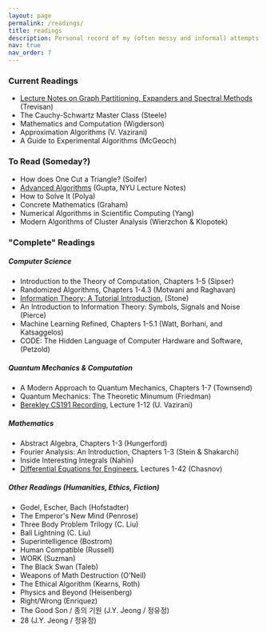 ```yaml
---
layout: page
permalink: /readings/
title: readings
description: Personal record of my (often messy and informal) attempts on self-learning various topics outside college coursework. "Complete" readings do not mean that I have read the book from cover to cover but rather that I was satisfied with moving on to the next topic. I might return to them upon reassessment, so it might be more fitting to call them "dormant." Finally, most resources here are not considered serious efforts at studying these topics, although some are indeed closely related to my academic interests.
nav: true
nav_order: 7
---
```


### Current Readings
- [Lecture Notes on Graph Partitioning, Expanders and Spectral Methods](https://lucatrevisan.github.io/books/expanders-2016.pdf) (Trevisan)
- The Cauchy-Schwartz Master Class (Steele)
- Mathematics and Computation (Wigderson)
- Approximation Algorithms (V. Vazirani)
- A Guide to Experimental Algorithms (McGeoch)

### To Read (Someday?)
- How does One Cut a Triangle? (Soifer)
- [Advanced Algorithms](https://www.cs.cmu.edu/~15850/notes/cmu850-f20.pdf) (Gupta, NYU Lecture Notes)
- How to Solve It (Polya)
- Concrete Mathematics (Graham)
- Numerical Algorithms in Scientific Computing (Yang)
- Modern Algorithms of Cluster Analysis (Wierzchon & Klopotek)

### "Complete" Readings
##### Computer Science 
- Introduction to the Theory of Computation, Chapters 1-5 (Sipser)
- Randomized Algorithms, Chapters 1-4.3 (Motwani and Raghavan)
- [Information Theory: A Tutorial Introduction](https://arxiv.org/pdf/1802.05968), (Stone)
- An Introduction to Information Theory: Symbols, Signals and Noise (Pierce)
- Machine Learning Refined, Chapters 1-5.1 (Watt, Borhani, and Katsaggelos)
- CODE: The Hidden Language of Computer Hardware and Software, (Petzold)

##### Quantum Mechanics & Computation
- A Modern Approach to Quantum Mechanics, Chapters 1-7 (Townsend)
- Quantum Mechanics: The Theoretic Minumum (Friedman)
- [Berekley CS191 Recording](https://youtube.com/playlist?list=PLXEJgM3ycgQW5ysL69uaEdPoof4it6seB&si=QmyQrg6tg1WrUwSp), Lecture 1-12 (U. Vazirani)

##### Mathematics
- Abstract Algebra, Chapters 1-3 (Hungerford)
- Fourier Analysis: An Introduction, Chapters 1-3 (Stein & Shakarchi)
- Inside Interesting Integrals (Nahin)
- [Differential Equations for Engineers](https://www.youtube.com/playlist?list=PLkZjai-2JcxlvaV9EUgtHj1KV7THMPw1w), Lectures 1-42 (Chasnov)

##### Other Readings (Humanities, Ethics, Fiction)
- Godel, Escher, Bach (Hofstadter)
- The Emperor's New Mind (Penrose)
- Three Body Problem Trilogy (C. Liu)
- Ball Lightning (C. Liu)
- Superintelligence (Bostrom)
- Human Compatible (Russell)
- WORK (Suzman)
- The Black Swan (Taleb)
- Weapons of Math Destruction (O'Neil)
- The Ethical Algorithm (Kearns, Roth)
- Physics and Beyond (Heisenberg)
- Right/Wrong (Enriquez)
- The Good Son / 종의 기원 (J.Y. Jeong / 정유정)
- 28 (J.Y. Jeong / 정유정)
